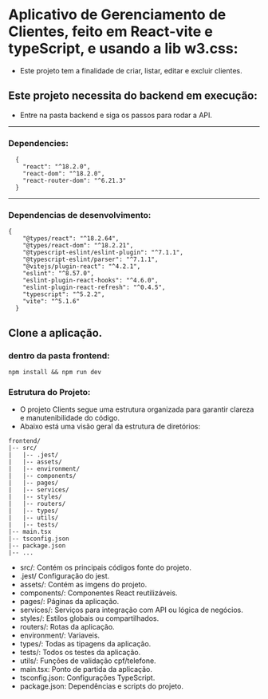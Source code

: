 # Aplicativo de Gerenciamento de Clientes, feito em React-vite e typeScript, e usando a lib w3.css:

- Este projeto tem a finalidade de criar, listar, editar e excluir clientes.

## Este projeto necessita do backend em execução:

- Entre na pasta backend e siga os passos para rodar a API.


---

### Dependencies: 

```shell
  {
    "react": "^18.2.0",
    "react-dom": "^18.2.0",
    "react-router-dom": "^6.21.3"
  }
```

---

### Dependencias de desenvolvimento: 

```shell
{
    "@types/react": "^18.2.64",
    "@types/react-dom": "^18.2.21",
    "@typescript-eslint/eslint-plugin": "^7.1.1",
    "@typescript-eslint/parser": "^7.1.1",
    "@vitejs/plugin-react": "^4.2.1",
    "eslint": "^8.57.0",
    "eslint-plugin-react-hooks": "^4.6.0",
    "eslint-plugin-react-refresh": "^0.4.5",
    "typescript": "^5.2.2",
    "vite": "^5.1.6"
  }
```


## Clone a aplicação.


### dentro da pasta frontend:

 
 ```shell
 npm install && npm run dev
 ```

### Estrutura do Projeto:

- O projeto Clients segue uma estrutura organizada para garantir clareza e manutenibilidade do código. 
- Abaixo está uma visão geral da estrutura de diretórios:

```shell
frontend/
|-- src/
|   |-- .jest/
|   |-- assets/
|   |-- environment/
|   |-- components/
|   |-- pages/
|   |-- services/
|   |-- styles/
|   |-- routers/
|   |-- types/
|   |-- utils/
|   |-- tests/
|-- main.tsx
|-- tsconfig.json
|-- package.json
|-- ...
```

- src/: Contém os principais códigos fonte do projeto.
- .jest/ Configuração do jest.
- assets/: Contém as imgens do projeto.
- components/: Componentes React reutilizáveis.
- pages/: Páginas da aplicação.
- services/: Serviços para integração com API ou lógica de negócios.
- styles/: Estilos globais ou compartilhados.
- routers/: Rotas da aplicação.
- environment/: Variaveis.
- types/: Todas as tipagens da aplicação.
- tests/: Todos os testes da aplicação.
- utils/: Funções de validação cpf/telefone.
- main.tsx: Ponto de partida da aplicação.
- tsconfig.json: Configurações TypeScript.
- package.json: Dependências e scripts do projeto.


